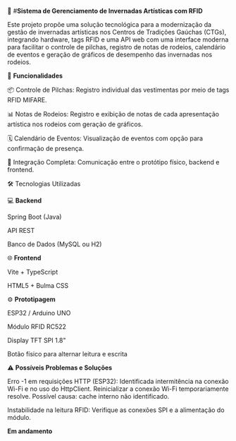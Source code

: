 💃 #**Sistema de Gerenciamento de Invernadas Artísticas com RFID**

Este projeto propõe uma solução tecnológica para a modernização da gestão de invernadas artísticas nos Centros de Tradições Gaúchas (CTGs), integrando hardware, tags RFID e uma API web com uma interface moderna para facilitar o controle de pilchas, registro de notas de rodeios, calendário de eventos e geração de gráficos de desempenho das invernadas nos rodeios.

📌 **Funcionalidades**

📦 Controle de Pilchas: Registro individual das vestimentas por meio de tags RFID MIFARE.

📊 Notas de Rodeios: Registro e exibição de notas de cada apresentação artística nos rodeios com geração de gráficos.

🗓️ Calendário de Eventos: Visualização de eventos com opção para confirmação de presença.

🔄 Integração Completa: Comunicação entre o protótipo físico, backend e frontend.

🛠️ Tecnologias Utilizadas

💻 **Backend**

Spring Boot (Java)

API REST

Banco de Dados (MySQL ou H2)

🌐 **Frontend**

Vite + TypeScript

HTML5 + Bulma CSS

⚙️ **Prototipagem**

ESP32 / Arduino UNO

Módulo RFID RC522

Display TFT SPI 1.8"

Botão físico para alternar leitura e escrita

⚠️ **Possíveis Problemas e Soluções**

Erro -1 em requisições HTTP (ESP32): Identificada intermitência na conexão Wi-Fi e no uso do HttpClient. Reinicializar a conexão Wi-Fi temporariamente resolve. Possível causa: cache interno não identificado.

Instabilidade na leitura RFID: Verifique as conexões SPI e a alimentação do módulo.

**Em andamento**
